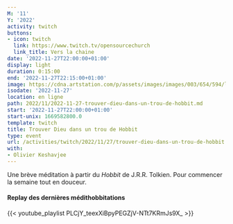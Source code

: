 ```yaml
---
M: '11'
Y: '2022'
activity: twitch
buttons:
- icon: twitch
  link: https://www.twitch.tv/opensourcechurch
  link_title: Vers la chaine
date: '2022-11-27T22:00:00+01:00'
display: light
duration: 0:15:00
end: '2022-11-27T22:15:00+01:00'
image: https://cdna.artstation.com/p/assets/images/images/003/654/594/large/sam-robberechts-finalrender1.jpg
isodate: '2022-11-27'
location: en ligne
path: 2022/11/2022-11-27-trouver-dieu-dans-un-trou-de-hobbit.md
start: '2022-11-27T22:00:00+01:00'
start-unix: 1669582800.0
template: twitch
title: Trouver Dieu dans un trou de Hobbit
type: event
url: /activities/twitch/2022/11/27/trouver-dieu-dans-un-trou-de-hobbit
with:
- Olivier Keshavjee
---
```

Une brève méditation à partir du *Hobbit* de J.R.R. Tolkien. Pour commencer la semaine tout en douceur.



#### Replay des dernières médithobbitations

{{< youtube_playlist PLCjY_teexXiBpyPEGZjV-NTt7KRmJs9X_ >}}